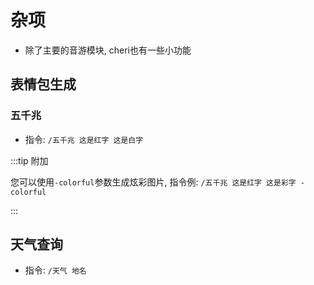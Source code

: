 # 杂项

- 除了主要的音游模块, cheri也有一些小功能



## 表情包生成

### 五千兆

- 指令: `/五千兆 这是红字 这是白字`

:::tip 附加

您可以使用`-colorful`参数生成炫彩图片, 指令例: `/五千兆 这是红字 这是彩字 -colorful`

:::



## 天气查询

- 指令: `/天气 地名`